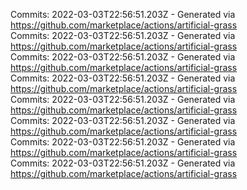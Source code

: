 Commits: 2022-03-03T22:56:51.203Z - Generated via https://github.com/marketplace/actions/artificial-grass
<br>
Commits: 2022-03-03T22:56:51.203Z - Generated via https://github.com/marketplace/actions/artificial-grass
<br>
Commits: 2022-03-03T22:56:51.203Z - Generated via https://github.com/marketplace/actions/artificial-grass
<br>
Commits: 2022-03-03T22:56:51.203Z - Generated via https://github.com/marketplace/actions/artificial-grass
<br>
Commits: 2022-03-03T22:56:51.203Z - Generated via https://github.com/marketplace/actions/artificial-grass
<br>
Commits: 2022-03-03T22:56:51.203Z - Generated via https://github.com/marketplace/actions/artificial-grass
<br>
Commits: 2022-03-03T22:56:51.203Z - Generated via https://github.com/marketplace/actions/artificial-grass
<br>
Commits: 2022-03-03T22:56:51.203Z - Generated via https://github.com/marketplace/actions/artificial-grass
<br>
